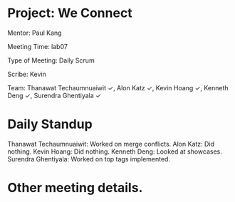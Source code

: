 # Project: We Connect
Mentor: Paul Kang

Meeting Time: lab07

Type of Meeting: Daily Scrum

Scribe: Kevin

Team: Thanawat Techaumnuaiwit ✓, Alon Katz ✓, Kevin Hoang ✓, Kenneth Deng ✓, Surendra Ghentiyala ✓

# Daily Standup
Thanawat Techaumnuaiwit: Worked on merge conflicts.
Alon Katz: Did nothing.
Kevin Hoang: Did nothing. 
Kenneth Deng: Looked at showcases.
Surendra Ghentiyala: Worked on top tags implemented. 

# Other meeting details.
